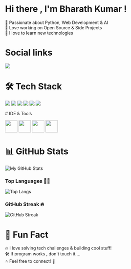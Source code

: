 # Hi there , I'm Bharath Kumar ! 
🔹 Passionate about Python, Web Development & AI  
🔹 Love working on Open Source & Side Projects   
🔹 I love to learn new technologies 

<h1> Social links </h1>
<p align="left">
  <a href="https://www.linkedin.com/in/bharath-kumar-b-a6331b2a2?utm_source=share&utm_campaign=share_via&utm_content=profile&utm_medium=android_app">
    <img src="https://img.shields.io/badge/LinkedIn-0A66C2?style=for-the-badge&logo=linkedin&logoColor=white"/>
  </a>
 
</p>

<h1> 🛠️ Tech Stack  </h1> 
<p align="left">
  <img src="https://img.shields.io/badge/Python-3776AB?style=for-the-badge&logo=python&logoColor=white"/>
  <img src="https://img.shields.io/badge/Django-092E20?style=for-the-badge&logo=django&logoColor=white"/>
  <img src="https://img.shields.io/badge/Java-007396?style=for-the-badge&logo=java&logoColor=white"/>
  <img src="https://img.shields.io/badge/HTML5-E34F26?style=for-the-badge&logo=html5&logoColor=white"/>
  <img src="https://img.shields.io/badge/CSS3-1572B6?style=for-the-badge&logo=css3&logoColor=white"/>
  <img src="https://img.shields.io/badge/MySQL-4479A1?style=for-the-badge&logo=mysql&logoColor=white"/>
</p>
# IDE & Tools
<p align="left">
  <img src="https://cdn.jsdelivr.net/gh/devicons/devicon/icons/vscode/vscode-original.svg" width="40"/>
  <img src="https://cdn.jsdelivr.net/gh/devicons/devicon/icons/pycharm/pycharm-original.svg" width="40"/>
  <img src="https://upload.wikimedia.org/wikipedia/commons/5/59/Render_logo.svg" width="40"/>
  <img src="https://cdn.jsdelivr.net/gh/devicons/devicon/icons/git/git-original.svg" width="40" height="40"/>
</p>

<h1>  📊 GitHub Stats  </h1>

![My GitHub Stats](https://github-profile-summary-cards.vercel.app/api/cards/stats?username=BharathkumarB04&theme=radical)

### Top Languages 👨‍💻
![Top Langs](https://github-readme-stats.vercel.app/api/top-langs/?username=BharathkumarB04&layout=compact&theme=radical)

### GitHub Streak 🔥
![GitHub Streak](https://github-readme-streak-stats.herokuapp.com/?user=BharathkumarB04&theme=radical)


<h1> 🎯 Fun Fact  </h1>
🔥 I love solving tech challenges & building cool stuff! <br>
🛠️ If program works , don't touch it....  <br>
⭐️ Feel free to connect! 🚀  
